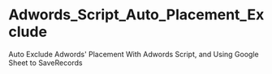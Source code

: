 # Adwords_Script_Auto_Placement_Exclude
Auto Exclude Adwords' Placement With Adwords Script, and Using Google Sheet to SaveRecords
